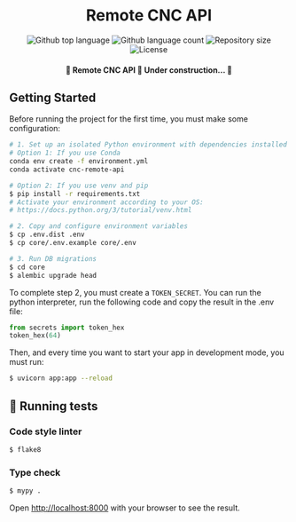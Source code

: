 <h1 align="center">Remote CNC API</h1>

<p align="center">
  <img alt="Github top language" src="https://img.shields.io/github/languages/top/Leandro-Bertoluzzi/remote-cnc-api?color=56BEB8">

  <img alt="Github language count" src="https://img.shields.io/github/languages/count/Leandro-Bertoluzzi/remote-cnc-api?color=56BEB8">

  <img alt="Repository size" src="https://img.shields.io/github/repo-size/Leandro-Bertoluzzi/remote-cnc-api?color=56BEB8">

  <img alt="License" src="https://img.shields.io/github/license/Leandro-Bertoluzzi/remote-cnc-api?color=56BEB8">
</p>

<!-- Status -->

<h4 align="center">
	🚧 Remote CNC API 🚀 Under construction...  🚧
</h4>

## Getting Started

Before running the project for the first time, you must make some configuration:

```bash
# 1. Set up an isolated Python environment with dependencies installed
# Option 1: If you use Conda
conda env create -f environment.yml
conda activate cnc-remote-api

# Option 2: If you use venv and pip
$ pip install -r requirements.txt
# Activate your environment according to your OS:
# https://docs.python.org/3/tutorial/venv.html

# 2. Copy and configure environment variables
$ cp .env.dist .env
$ cp core/.env.example core/.env

# 3. Run DB migrations
$ cd core
$ alembic upgrade head
```

To complete step 2, you must create a `TOKEN_SECRET`. You can run the python interpreter, run the following code and copy the result in the .env file:
```python
from secrets import token_hex
token_hex(64)
```

Then, and every time you want to start your app in development mode, you must run:

```bash
$ uvicorn app:app --reload
```

## :wrench: Running tests

### Code style linter

```bash
$ flake8
```

### Type check

```bash
$ mypy .
```

Open [http://localhost:8000](http://localhost:8000) with your browser to see the result.
